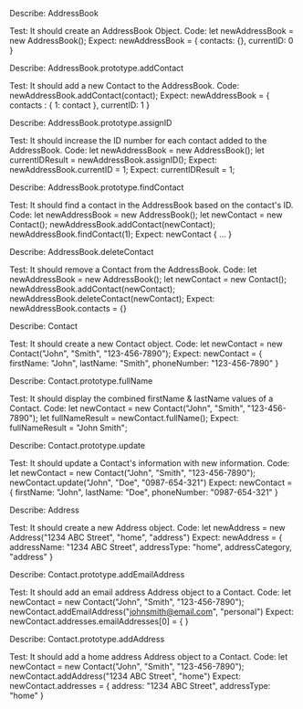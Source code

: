 Describe: AddressBook

Test: It should create an AddressBook Object.
Code: let newAddressBook = new AddressBook();
Expect: newAddressBook = { contacts: {}, currentID: 0 }

Describe: AddressBook.prototype.addContact

Test: It should add a new Contact to the AddressBook.
Code: newAddressBook.addContact(contact);
Expect: newAddressBook = { contacts : { 1: contact }, currentID: 1 }

Describe: AddressBook.prototype.assignID

Test: It should increase the ID number for each contact added to the AddressBook.
Code: 
let newAddressBook = new AddressBook();
let currentIDResult = newAddressBook.assignID();
Expect: newAddressBook.currentID = 1;
Expect: currentIDResult = 1;

Describe: AddressBook.prototype.findContact

Test: It should find a contact in the AddressBook based on the contact's ID.
Code: 
let newAddressBook = new AddressBook();
let newContact = new Contact();
newAddressBook.addContact(newContact);
newAddressBook.findContact(1);
Expect: newContact { ... }

Describe: AddressBook.deleteContact

Test: It should remove a Contact from the AddressBook.
Code:
let newAddressBook = new AddressBook();
let newContact = new Contact();
newAddressBook.addContact(newContact);
newAddressBook.deleteContact(newContact);
Expect: newAddressBook.contacts = {}

Describe: Contact

Test: It should create a new Contact object.
Code: let newContact = new Contact("John", "Smith", "123-456-7890");
Expect: newContact = { firstName: "John", lastName: "Smith", phoneNumber: "123-456-7890" }

Describe: Contact.prototype.fullName

Test: It should display the combined firstName & lastName values of a Contact.
Code:
let newContact = new Contact("John", "Smith", "123-456-7890");
let fullNameResult = newContact.fullName();
Expect: fullNameResult = "John Smith";

Describe: Contact.prototype.update

Test: It should update a Contact's information with new information.
Code: 
let newContact = new Contact("John", "Smith", "123-456-7890");
newContact.update("John", "Doe", "0987-654-321")
Expect: newContact = { firstName: "John", lastName: "Doe", phoneNumber: "0987-654-321" }

Describe: Address

Test: It should create a new Address object.
Code: let newAddress = new Address("1234 ABC Street", "home", "address")
Expect: newAddress = { addressName: "1234 ABC Street", addressType: "home", addressCategory, "address" }

Describe: Contact.prototype.addEmailAddress

Test: It should add an email address Address object to a Contact.
Code: 
let newContact = new Contact("John", "Smith", "123-456-7890");
newContact.addEmailAddress("johnsmith@email.com", "personal")
Expect: newContact.addresses.emailAddresses[0] = {  }

Describe: Contact.prototype.addAddress

Test: It should add a home address Address object to a Contact.
Code: 
let newContact = new Contact("John", "Smith", "123-456-7890");
newContact.addAddress("1234 ABC Street", "home")
Expect: newContact.addresses = { address: "1234 ABC Street", addressType: "home" }